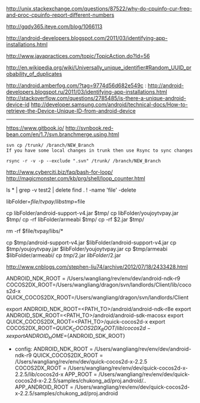 http://unix.stackexchange.com/questions/87522/why-do-cpuinfo-cur-freq-and-proc-cpuinfo-report-different-numbers

http://gqdy365.iteye.com/blog/1066113

http://android-developers.blogspot.com/2011/03/identifying-app-installations.html


http://www.javapractices.com/topic/TopicAction.do?Id=56


http://en.wikipedia.org/wiki/Universally_unique_identifier#Random_UUID_probability_of_duplicates

http://android.amberfog.com/?tag=9774d56d682e549c :
http://android-developers.blogspot.ru/2011/03/identifying-app-installations.html
http://stackoverflow.com/questions/2785485/is-there-a-unique-android-device-id
http://developer.samsung.com/android/technical-docs/How-to-retrieve-the-Device-Unique-ID-from-android-device

-------------------------------
https://www.gitbook.io/
http://svnbook.red-bean.com/en/1.7/svn.branchmerge.using.html

	svn cp /trunk/ /branch/NEW_Branch
	If you have some local changes in trunk then use Rsync to sync changes

	rsync -r -v -p --exclude ".svn" /trunk/ /branch/NEW_Branch

http://www.cyberciti.biz/faq/bash-for-loop/
http://magicmonster.com/kb/prg/shell/loop_counter.html


ls * | grep -v test2  | delete
find . \! -name 'file' -delete


libFolder=$file/tvpay/libs
tmp=$file

cp libFolder/android-support-v4.jar $tmp/
cp libFolder/youjoytvpay.jar $tmp/
cp -rf libFolder/armeabi $tmp/
cp -rf $2.jar  $tmp/

rm -rf $file/tvpay/libs/*

cp $tmp/android-support-v4.jar $libFolder/android-support-v4.jar
cp $tmp/youjoytvpay.jar $libFolder/youjoytvpay.jar
cp $tmp/armeabi $libFolder/armeabi/
cp $tmp/$2.jar $libFolder/$2.jar




http://www.cnblogs.com/stephen-liu74/archive/2012/07/18/2433428.html


ANDROID_NDK_ROOT    = /Users/wangliang/rev/env/dev/android-ndk-r9
COCOS2DX_ROOT=/Users/wangliang/dragon/svn/landlords/Client/lib/cocos2d-x
QUICK_COCOS2DX_ROOT=/Users/wangliang/dragon/svn/landlords/Client


export ANDROID_NDK_ROOT=<PATH_TO>/android/android-ndk-r8e
export ANDROID_SDK_ROOT=<PATH_TO>/android/android-sdk-macosx
export QUICK_COCOS2DX_ROOT=<PATH_TO>/quick-cocos2d-x
export COCOS2DX_ROOT=${QUICK_COCOS2DX_ROOT}/lib/cocos2d-x
export ANDROID_HOME=${ANDROID_SDK_ROOT}


- config:
  ANDROID_NDK_ROOT    = /Users/wangliang/rev/env/dev/android-ndk-r9
  QUICK_COCOS2DX_ROOT = /Users/wangliang/rev/env/dev/quick-cocos2d-x-2.2.5
  COCOS2DX_ROOT       = /Users/wangliang/rev/env/dev/quick-cocos2d-x-2.2.5/lib/cocos2d-x
  APP_ROOT            = /Users/wangliang/rev/env/dev/quick-cocos2d-x-2.2.5/samples/chukong_ad/proj.android/..
  APP_ANDROID_ROOT    = /Users/wangliang/rev/env/dev/quick-cocos2d-x-2.2.5/samples/chukong_ad/proj.android